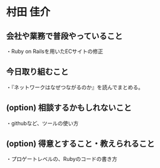 # 村田 佳介

## 会社や業務で普段やっていること
・Ruby on Railsを用いたECサイトの修正

## 今日取り組むこと
・『ネットワークはなぜつながるのか』を読んでまとめる。

## (option) 相談するかもしれないこと
・githubなど、ツールの使い方

## (option) 得意とすること・教えられること
・プロゲートレベルの、Rubyのコードの書き方